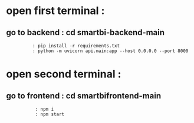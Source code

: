 # open first terminal :
## go to backend : cd smartbi-backend-main
              : pip install -r requirements.txt
              : python -m uvicorn api.main:app --host 0.0.0.0 --port 8000

# open second terminal :
## go to frontend : cd smartbifrontend-main
               : npm i
               : npm start
